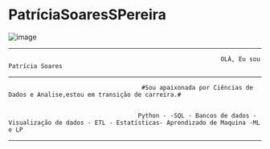 # PatríciaSoaresSPereira




![image](https://github.com/PatriciaSoaresSPereira/Patr-ciaSoaresSPereira/assets/136263539/f9f9967c-e0f1-4363-b0e3-8ecbbdf2320f)

________________________________________________________________________________________________________________________________________________________________________________________________________________________________________________________________________________

                                                               OLÁ, Eu sou Patrícia Soares 

________________________________________________________________________________________________________________________________________________________________________________________________________________________________________________________________________________

                                         #Sou apaixonada por Ciências de Dados e Analise,estou em transição de carreira.#
                                         

                                        Python - -SQL - Bancos de dados - Visualização de dados - ETL - Estatísticas- Aprendizado de Maquina -ML e LP 

_________________________________________________________________________________________________________________________________________________________________________________________________________________________________________________________________________________





